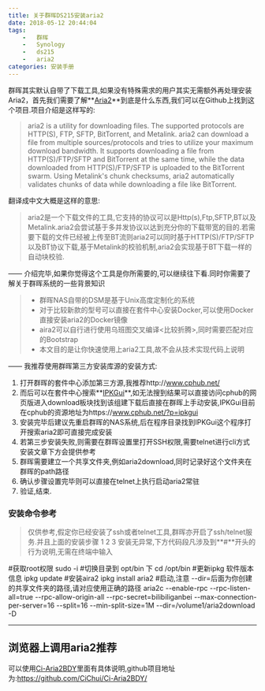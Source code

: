 ```yaml
---
title: 关于群晖DS215安装aria2
date: 2018-05-12 20:44:04
tags:
	-	群晖
	-	Synology
	-	ds215
	-	aria2
categories:	安装手册
---
```

群晖其实默认自带了下载工具,如果没有特殊需求的用户其实无需额外再处理安装Aria2，首先我们需要了解**[Aria2][1]**到底是什么东西,我们可以在Github上找到这个项目.项目介绍是这样写的:

> aria2 is a utility for downloading files. The supported protocols are HTTP(S), FTP, SFTP, BitTorrent, and Metalink. aria2 can download a file from multiple sources/protocols and tries to utilize your maximum download bandwidth. It supports downloading a file from HTTP(S)/FTP/SFTP and BitTorrent at the same time, while the data downloaded from HTTP(S)/FTP/SFTP is uploaded to the BitTorrent swarm. Using Metalink's chunk checksums, aria2 automatically validates chunks of data while downloading a file like BitTorrent.

翻译成中文大概是这样的意思:

> aria2是一个下载文件的工具,它支持的协议可以是Http(s),Ftp,SFTP,BT以及Metalink.aria2会尝试基于多并发协议以达到充分你的下载带宽的目的.若需要下载的文件已经被上传至BT流则aria2可以同时基于HTTP(S)/FTP/SFTP以及BT协议下载,基于Metalink的校验机制,aria2会实现基于BT下载一样的自动块校验.

—— 介绍完毕,如果你觉得这个工具是你所需要的,可以继续往下看.同时你需要了解关于群晖系统的一些背景知识

> * 群晖NAS自带的DSM是基于Unix高度定制化的系统
> * 对于比较新款的型号可以直接在套件中心安装Docker,可以使用Docker直接安装aria2的Docker镜像
> * aira2可以自行进行使用乌班图交叉编译<比较折腾>,同时需要匹配对应的Bootstrap
> * 本文目的是让你快速使用上aria2工具,故不会从技术实现代码上说明

—— 我推荐使用群晖第三方安装库源的安装方式:



1. 打开群晖的套件中心添加第三方源,我推荐http://www.cphub.net/
2. 而后可以在套件中心搜索**[IPKGui][2]**,如无法搜到结果可以直接访问cphub的网页版进入download板块找到该组建下载后直接在群晖上手动安装,IPKGui目前在cphub的资源地址为https://www.cphub.net/?p=ipkgui
3. 安装完毕后建议先重启群晖的NAS系统,后在程序目录找到IPKGui这个程序打开搜索aria2即可直接完成安装
4. 若第三步安装失败,则需要在群晖设置里打开SSH权限,需要telnet进行cli方式安装文章下方会提供参考 
5. 群晖需要建立一个共享文件夹,例如aria2download,同时记录好这个文件夹在群晖的path路径
6. 确认步骤设置完毕则可以直接在telnet上执行启动aria2常驻
7. 验证,结束.




### 安装命令参考

> 仅供参考,假定你已经安装了ssh或者telnet工具,群晖亦开启了ssh/telnet服务.并且上面的安装步骤 1 2 3 安装无异常,下方代码段凡涉及到**#**开头的行为说明,无需在终端中输入

#获取root权限
sudo -i 
#切换目录到 opt/bin 下
cd /opt/bin
#更新ipkg 软件版本信息
ipkg update
#安装aira2
ipkg install aria2
#启动,注意 --dir=后面为你创建的共享文件夹的路径,请对应使用正确的路径
aria2c --enable-rpc --rpc-listen-all=true --rpc-allow-origin-all --rpc-secret=bilibiliganbei --max-connection-per-server=16 --split=16 --min-split-size=1M --dir=/volume1/aria2download -D 

------

## 浏览器上调用aria2推荐
可以使用[Ci-Aria2BDY][3]里面有具体说明,github项目地址为:https://github.com/CiChui/Ci-Aria2BDY/


[1]: https://github.com/aria2/aria2
[2]: https://www.dd-wrt.com/wiki/index.php/Ipkg
[3]: https://github.com/CiChui/Ci-Aria2BDY/
